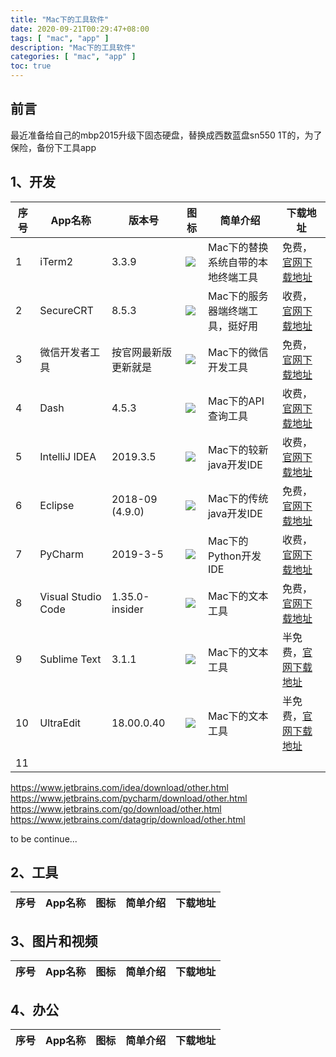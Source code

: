 ```yaml
---
title: "Mac下的工具软件"
date: 2020-09-21T00:29:47+08:00
tags: [ "mac", "app" ]
description: "Mac下的工具软件"
categories: [ "mac", "app" ]
toc: true
---
```


## 前言
最近准备给自己的mbp2015升级下固态硬盘，替换成西数蓝盘sn550 1T的，为了保险，备份下工具app

## 1、开发
序号|App名称|版本号|图标|简单介绍|下载地址
|-|-|-|-|-|-|
1|iTerm2|3.3.9|![](/posts/app/iterm2.png)|Mac下的替换系统自带的本地终端工具|免费，[官网下载地址](https://www.iterm2.com/downloads.html)
2|SecureCRT|8.5.3|![](/posts/app/securecrt.png)|Mac下的服务器端终端工具，挺好用|收费，[官网下载地址](https://www.vandyke.com/cgi-bin/releases.php?product=securecrt&ver=8.5)
3|微信开发者工具|按官网最新版更新就是|![](/posts/app/wechat_develop.png)|Mac下的微信开发工具|免费，[官网下载地址](https://developers.weixin.qq.com/miniprogram/dev/devtools/download.html)
4|Dash|4.5.3|![](/posts/app/dash.png)|Mac下的API查询工具|收费，[官网下载地址](https://kapeli.com/dash)
5|IntelliJ IDEA|2019.3.5|![](/posts/app/idea.png)|Mac下的较新java开发IDE|收费，[官网下载地址](https://www.jetbrains.com/idea/download/other.html)
6|Eclipse|2018-09 (4.9.0)|![](/posts/app/eclipse.png)|Mac下的传统java开发IDE|免费，[官网下载地址](https://www.eclipse.org/downloads/packages/release/2018-09)
7|PyCharm|2019-3-5|![](/posts/app/pycharm.png)|Mac下的Python开发IDE|收费，[官网下载地址](https://www.jetbrains.com/idea/download/other.html)
8|Visual Studio Code|1.35.0-insider|![](/posts/app/vscode.png)|Mac下的文本工具|免费，[官网下载地址](https://code.visualstudio.com/updates/v1_30)
9|Sublime Text|3.1.1|![](/posts/app/sublime.png)|Mac下的文本工具|半免费，[官网下载地址](https://download.sublimetext.com/Sublime%20Text%20Build%203176.dmg)
10|UltraEdit|18.00.0.40|![](/posts/app/ultraedit.png)|Mac下的文本工具|半免费，[官网下载地址]()
11|

https://www.jetbrains.com/idea/download/other.html  
https://www.jetbrains.com/pycharm/download/other.html  
https://www.jetbrains.com/go/download/other.html  
https://www.jetbrains.com/datagrip/download/other.html

to be continue...

## 2、工具
序号|App名称|图标|简单介绍|下载地址
|-|-|-|-|-|

## 3、图片和视频
序号|App名称|图标|简单介绍|下载地址
|-|-|-|-|-|

## 4、办公
序号|App名称|图标|简单介绍|下载地址
|-|-|-|-|-|